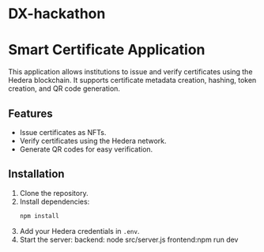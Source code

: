 # DX-hackathon
# Smart Certificate Application
This application allows institutions to issue and verify certificates using the Hedera blockchain. It supports certificate metadata creation, hashing, token creation, and QR code generation.

## Features
- Issue certificates as NFTs.
- Verify certificates using the Hedera network.
- Generate QR codes for easy verification.

## Installation
1. Clone the repository.
2. Install dependencies:
   ```bash
   npm install
   ```
3. Add your Hedera credentials in `.env`.
4. Start the server:
   backend: node src/server.js
   frontend:npm run dev


